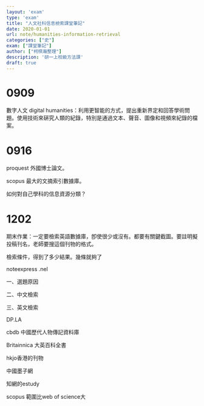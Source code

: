 ```yaml
---
layout: 'exam'
type: 'exam'
title: "人文社科信息檢索課堂筆記"
date: 2020-01-01
url: note/humanities-information-retrieval
categories: ["史"]
exam: ["課堂筆記"]
author: ["柯棋瀚整理"]
description: '研一上校級方法課'
draft: true
---
```


# 0909

數字人文 digital humanities：利用更智能的方式，提出重新界定和回答學術問題。使用技術來硏究人類的紀錄，特別是通過文本、聲音、圖像和視頻來紀錄的檔案。

# 0916

proquest 外國博士論文。

scopus 最大的文摘索引數據庫。

如何對自己學科的信息資源分類？

# 1202

期末作業：一定要檢索英語數據庫，卽使很少或沒有。都要有關鍵截圖。要註明擬投稿刊名，老師要搜這個刊物的格式。

檢索條件，得到了多少結果。幾條就夠了

noteexpress .nel

一、選題原因

二、中文檢索

三、英文檢索



DP.LA

cbdb 中國歷代人物傳記資料庫

Britainnica 大英百科全書

hkjo香港的刊物

中國墨子網

知網的estudy

scopus 範圍比web of science大
